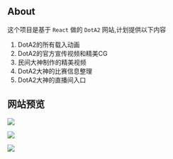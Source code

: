## About

这个项目是基于 `React` 做的 `DotA2` 网站,计划提供以下内容
1. DotA2的所有载入动画
2. DotA2的官方宣传视频和精美CG
3. 民间大神制作的精美视频
4. DotA2大神的比赛信息整理
5. DotA2大神的直播间入口

## 网站预览
![](https://qiniu.blog.lerzen.com/cd13fc70-37e4-11e8-8705-e3fca04ee680.jpg)

![](https://qiniu.blog.lerzen.com/da2c3860-37e4-11e8-b89a-3f786f0680c3.jpg)

![](https://qiniu.blog.lerzen.com/224e0f80-37e4-11e8-a374-6dd5c23c98c3.jpg)
